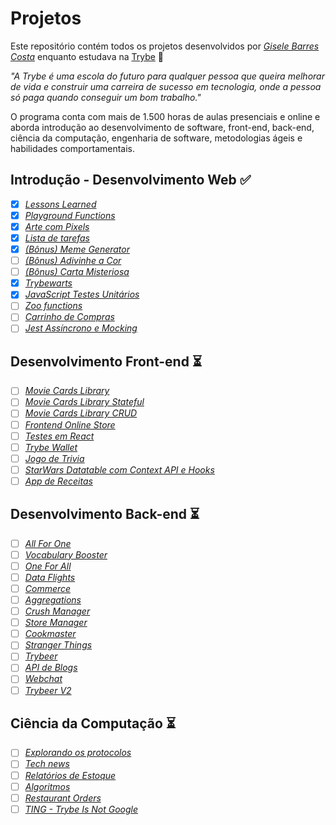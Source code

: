 # Projetos

Este repositório contém todos os projetos desenvolvidos por _[Gisele Barres Costa](https://www.linkedin.com/in/giselecosta/)_ enquanto estudava na [Trybe](https://www.betrybe.com/) :rocket:

_"A Trybe é uma escola do futuro para qualquer pessoa que queira melhorar de vida e construir uma carreira de sucesso em tecnologia, onde a pessoa só paga quando conseguir um bom trabalho."_

O programa conta com mais de 1.500 horas de aulas presenciais e online e aborda introdução ao desenvolvimento de software, front-end, back-end, ciência da computação, engenharia de software, metodologias ágeis e habilidades comportamentais.

## Introdução - Desenvolvimento Web :white_check_mark:

- [x] _[Lessons Learned](https://giisele.github.io/projects/3_lessons_learned)_
- [x] _[Playground Functions](https://giisele.github.io/projects/4_playground_functions)_
- [x] _[Arte com Pixels](https://giisele.github.io/projects/5.1_pixels_art)_
- [x] _[Lista de tarefas](https://giisele.github.io/projects/5.2_todo_list)_
- [x] _[(Bônus) Meme Generator](https://giisele.github.io/projects/5.3_meme_generator)_
- [ ] _[(Bônus) Adivinhe a Cor]()_
- [ ] _[(Bônus) Carta Misteriosa]()_
- [x] _[Trybewarts](https://giisele.github.io/projects/6_trybewarts)_
- [x] _[JavaScript Testes Unitários](https://giisele.github.io/projects/7_js_testes_unitarios)_
- [ ] _[Zoo functions]()_
- [ ] _[Carrinho de Compras]()_
- [ ] _[Jest Assíncrono e Mocking]()_

## Desenvolvimento Front-end :hourglass_flowing_sand:

- [ ] _[Movie Cards Library]()_
- [ ] _[Movie Cards Library Stateful]()_
- [ ] _[Movie Cards Library CRUD]()_
- [ ] _[Frontend Online Store]()_
- [ ] _[Testes em React]()_
- [ ] _[Trybe Wallet]()_
- [ ] _[Jogo de Trivia]()_
- [ ] _[StarWars Datatable com Context API e Hooks]()_
- [ ] _[App de Receitas]()_

## Desenvolvimento Back-end :hourglass_flowing_sand:

- [ ] _[All For One]()_
- [ ] _[Vocabulary Booster]()_
- [ ] _[One For All]()_
- [ ] _[Data Flights]()_
- [ ] _[Commerce]()_
- [ ] _[Aggregations]()_
- [ ] _[Crush Manager]()_
- [ ] _[Store Manager]()_
- [ ] _[Cookmaster]()_
- [ ] _[Stranger Things]()_
- [ ] _[Trybeer]()_
- [ ] _[API de Blogs]()_
- [ ] _[Webchat]()_
- [ ] _[Trybeer V2]()_

## Ciência da Computação :hourglass_flowing_sand:

- [ ] _[Explorando os protocolos]()_
- [ ] _[Tech news]()_
- [ ] _[Relatórios de Estoque]()_
- [ ] _[Algoritmos]()_
- [ ] _[Restaurant Orders]()_
- [ ] _[TING - Trybe Is Not Google]()_
